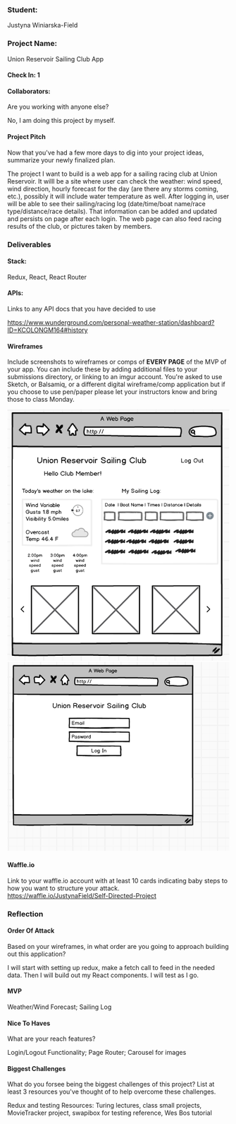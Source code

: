### Student:

Justyna Winiarska-Field

### Project Name:  

Union Reservoir Sailing Club App

#### Check In: 1  

#### Collaborators:  
Are you working with anyone else?

No, I am doing this project by myself.

#### Project Pitch  
Now that you've had a few more days to dig into your project ideas, summarize your newly finalized plan.

The project I want to build is a web app for a sailing racing club at Union Reservoir. It willl be a site where user can check the weather: wind speed, wind direction, hourly forecast for the day (are there any storms coming, etc.), possibly it will include water temperature as well. After logging in, user will be able to see their sailing/racing log (date/time/boat name/race type/distance/race details). That information can be added and updated and persists on page after each login. The web page can also feed racing results of the club, or pictures taken by members.

### Deliverables  

#### Stack:
Redux, React, React Router

#### APIs:  
Links to any API docs that you have decided to use

https://www.wunderground.com/personal-weather-station/dashboard?ID=KCOLONGM164#history

#### Wireframes  
Include screenshots to wireframes or comps of **EVERY PAGE** of the MVP of your app. You can include these by adding additional files to your submissions directory, or linking to an imgur account. You're asked to use Sketch, or Balsamiq, or a different digital wireframe/comp application but if you choose to use pen/paper please let your instructors know and bring those to class Monday. 

![wireframe 1](wireframe1.png)
![wireframe 2](wireframe2.png)

#### Waffle.io
Link to your waffle.io account with at least 10 cards indicating baby steps to how you want to structure your attack.  
https://waffle.io/JustynaField/Self-Directed-Project

### Reflection  

#### Order Of Attack  
Based on your wireframes, in what order are you going to approach building out this application?

I will start with setting up redux, make a fetch call to feed in the needed data. Then I will build out my React components. I will test as I go.

#### MVP
Weather/Wind Forecast; Sailing Log

#### Nice To Haves   
What are your reach features?

Login/Logout Functionality; Page Router; Carousel for images

#### Biggest Challenges  
What do you forsee being the biggest challenges of this project? List at least 3 resources you've thought of to help overcome these challenges.

Redux and testing
Resources: Turing lectures, class small projects, MovieTracker project, swapibox for testing reference, Wes Bos tutorial
